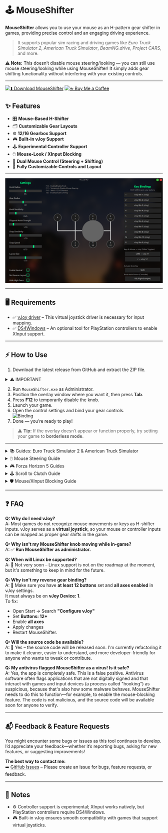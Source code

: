 # 🕹️ MouseShifter

**MouseShifter** allows you to use your mouse as an H-pattern gear shifter in games, providing precise control and an engaging driving experience.

> It supports popular sim racing and driving games like *Euro Truck Simulator 2*, *American Truck Simulator*, *BeamNG.drive*, *Project CARS*, and more.

**⚠ Note:** This doesn’t disable mouse steering/looking — you can still use mouse steering/looking while using MouseShifter! It simply adds gear shifting functionality without interfering with your existing controls.

---
[![⬇️ Download MouseShifter](https://img.shields.io/badge/Download-MouseShifter-blue?style=for-the-badge)](https://github.com/arnofrxdd/MouseShifter/releases/download/v2.0-update/MouseShifter.zip)
[![☕ Buy Me a Coffee](https://img.shields.io/badge/Buy_Me_a_Coffee-FFDD00?style=for-the-badge&logo=buy-me-a-coffee&logoColor=000000)](https://buymeacoffee.com/harshitparg)

## ✨ Features

- 🎛️ **Mouse-Based H-Shifter**  
- 🗂️ **Customizable Gear Layouts**  
- ⚙️ **12/16 Gearbox Support**  
- 🎮 **Built-in vJoy Support**  
- 🕹️ **Experimental Controller Support**
- 🖱️ **Mouse-Look / XInput Blocking**
- 🛞 **Dual Mouse Control (Steering + Shifting)**
- 🎨 **Fully Customizable Controls and Layout**

---

![MouseShifter](https://github.com/arnofrxdd/MouseShifter/raw/assets/MouseShifter.png)

---

## 🖥️ Requirements

- ✅ [vJoy driver](https://sourceforge.net/projects/vjoystick/) – This virtual joystick driver is necessary for input mapping.  
- ✅ [DS4Windows](https://github.com/ryochan7/ds4windows/releases) – An optional tool for PlayStation controllers to enable XInput support.

---

## ⚡ How to Use

1. Download the latest release from GitHub and extract the ZIP file.  

<details>
<summary>⚠️ IMPORTANT</summary>

- **Make sure you have at least 12 buttons set and all axes enabled in vJoy settings, must always be vJoy Device: 1**.

Start -> Search "Configure vJoy"

![vJoyConfigure](https://github.com/arnofrxdd/MouseShifter/raw/assets/ETS2/configurevjoy.png)

</details>

2. Run `MouseShifter.exe` as Administrator.  
3. Position the overlay window where you want it, then press **Tab**.  
4. Press **F12** to temporarily disable the knob.  
5. Launch your game.  
6. Open the control settings and bind your gear controls.  
![Binding](https://github.com/arnofrxdd/MouseShifter/raw/assets/buttonbindings.gif)
7. Done — you’re ready to play!  

> ⚠️ **Tip:** If the overlay doesn’t appear or function properly, try setting your game to **borderless mode**.

---






<details>
<summary>📚 Guides: Euro Truck Simulator 2 & American Truck Simulator</summary>
  
Video Guide: https://www.youtube.com/watch?v=w5_lFoCMoK4
  
### ⚠️ Important
- **Before proceeding, create a backup of your `controls.sii` file**.  
- **Disable Steam Cloud**
- **Run MouseShifter as Admin**
- **Make sure you have atleast 12 buttons set and all axes enabled in vJoy settings, must always be vJoy Device: 1**.

  Start -> Search "Configure vJoy"
  
![vJoyConfigure](https://github.com/arnofrxdd/MouseShifter/raw/assets/ETS2/configurevjoy.png)

---

### 🚛 Using in Euro Truck Simulator 2 / American Truck Simulator

1. Make sure all gears are bound to vJoy buttons in the app (default bindings are included).
2. Open the app, then launch the game.  
3. Go to **Options → Controls**, and choose **Keyboard + vJoy Device** as the main device.  

![vJoy Select](https://github.com/arnofrxdd/MouseShifter/raw/assets/ETS2/Keyboard+vJoy.png)

4. Scroll to **H-Shifter** and map all gears and togglers.  
![Map H-Shifter](https://github.com/arnofrxdd/MouseShifter/raw/assets/ETS2/H-Shifter%20ETS2.png)
5. Shift gears with your mouse while holding **Right Click** to look around.
---

### 🖱 Using Mouse Steering

1. Enable **Mouse Steering** in the app.  
2. Choose **H-Shifter Mouse Device** and **Mouse Steering Device**.  
3. Within the game, go to **Options → Controls**, and:  
   - ❌ **Do not** enable Keyboard + Mouse Steering.  
4. Bind the steering axis, and optionally bind the acceleration or brake axes for mouse throttle or brake.
![MouseSteer](https://github.com/arnofrxdd/MouseShifter/raw/assets/ETS2/MouseSteer.png)

> ⚠️ **Warning:** Press **F11** to temporarily turn off mouse steering before pausing or accessing in-game menus.  
> ℹ️ **Tip:** If you want to use **dual mouse steering + H-Shifter**, see the [Dual Mouse Setup](#dual-mouse-setup) below.
---

### 🛞 Using Wheel or Pedals

1. In the game, go to **Options → Controls**.  
2. Keep **Keyboard + vJoy Device** selected as your primary device.  
3. Pick your **wheel or pedals** as an additional device.  
4. Bind the steering, throttle, brake, or clutch as needed.  
5. That’s it — you’re ready to drive!

---

### 🎮 Using Experimental Controller Support
Detailed Video Guide: https://www.youtube.com/watch?v=7qyDuhJJklw

1. Enable **Controller** in the app.
2. DO NOT SELECT Your controller yet as an additional device.
3. Bind Look Axis in the game if needed.  
4. Select your **XInput controller** as an additional device.  
5. Bind H-Shifter togglers, buttons, acceleration, and brake axes.  
6. Use the **Assist Knob button** to shift gears.

---

![ETS2 Setup](https://github.com/arnofrxdd/MouseShifter/raw/assets/ETS2.gif)

</details>

<details>
<summary>🖱️ Mouse Steering Guide</summary>

### **Single Mouse Setup**

1. Open the **MouseShifter** app.  
2. Enable **Mouse Steering**.  
3. Select **H-Shifter Mouse Device**: choose your USB mouse for H-Shifter.  
4. Select **Mouse Steering Device**: select the same mouse as the H-Shifter.  
5. Your H-Shifter will now be temporarily disabled; hold down the **Activate Knob Key** to use H-Shifter.  
6. Open your game and go to **Control Options**.  
   - **Do NOT enable Mouse Steering** if your game enables it by default.  
7. Bind your steering:
   - For key bindings: select left/right and move your mouse accordingly.  
   - For steering axes bindings: select the axis and move your mouse (method may vary per game).  
8. If you haven’t already, bind H-Shifter buttons.  
9. Done! You can now play with mouse steering while holding the **Activate Knob Key** to use H-Shifter.  

> ⚠️ **Note:** Always press **F11** to temporarily disable mouse steering before pausing the game or accessing menus.

---

### **Dual Mouse Setup**

1. Open the **MouseShifter** app.  
2. Enable **Mouse Steering**.  
3. Select **H-Shifter Mouse Device**: choose the mouse you want for H-Shifter.  
4. Select **Mouse Steering Device**: choose your second mouse for steering.  
5. Open your game and go to **Control Options**.  
   - **Do NOT enable Mouse Steering** if your game enables it by default.  
6. Bind your steering(method may vary per game):
   - For key/button bindings: select left/right and move your steering mouse accordingly.  
   - For steering axes bindings: select the axis and move your mouse.   
7. If you haven’t already, bind H-Shifter buttons.  
8. Done! You can now play with mouse steering enabled while using the second mouse for H-Shifter.  

> ⚠️ **Note:** Always press **F11** to temporarily disable mouse steering before pausing the game or accessing menus.

</details>

<details>
<summary>🎮 Forza Horizon 5 Guides</summary>

### ⚠️ Before You Start
- Make sure you have control bindings for **Shifter togglers** set up (do **not** use the mouse).  
- Use any rarely used key in-game for bindings.  

![MouseShifter Setup](https://github.com/arnofrxdd/MouseShifter/raw/assets/Forza/MouseShifter.png)

- Make sure you have atleast 12 buttons set and all axes enabled in vJoy settings, must always be vJoy Device: 1.

Start -> Search "Configure vJoy"

> **Tip:** If the game crashes when starting with MouseShifter:
> 1. Close MouseShifter.
> 2. Open Forza Horizon 5.
> 3. Then reopen MouseShifter.

---

### 🛠 Setting Up Wheel Controls

1. Open **Forza Horizon 5**.  
2. Go to **Options → Controls → Change Input Mapping → Wheel**.  
3. Select **Select Layout** and press an arrow key to load a custom wheel profile.  

![Select Layout](https://github.com/arnofrxdd/MouseShifter/raw/assets/Forza/arrow.png)

4. Scroll down to the **Gears** section and start binding gears accordingly.  

![Bind Gears](https://github.com/arnofrxdd/MouseShifter/raw/assets/Forza/gear.gif)

---

### 🔧 Bypassing Required Bindings 

(YOU CAN SKIP THIS STEP IF HAVE A WHEEL.)

1. Scroll up to see **Required Bindings/Buttons**.  
2. Use the **Shifter togglers** button you set up in the first step.  
3. Assign all required bindings to the same button — this tricks the game into allowing H-Shifter use.  

![Bypass Required Bindings](https://github.com/arnofrxdd/MouseShifter/raw/assets/Forza/bypass.gif)

---

### 🖱️ Using Mouse Steering / Throttle / Brake (Optional)

1. Open the **MouseShifter** app and enable **Mouse Steering**.  
2. Be careful: don’t move the mouse too much, or the game may get confused.  
   - **If it does**, disable Mouse Steering from the app and re-enable it, or restart the game.  
3. Bind the **Steering axis** and **Acceleration/Brake axis** (enable the combined toggle).  

![Mouse Steering](https://github.com/arnofrxdd/MouseShifter/raw/assets/Forza/mousesteer.gif)

---

### ✅ Final Steps

- Go back to the game.  
- You should now see the **H-Shifter working**.  
- You’re ready to drive!  

![Preview](https://github.com/arnofrxdd/MouseShifter/raw/assets/Forza/preview.gif)

</details>
<details>
<summary>🕹️ Scroll to Clutch Guide</summary>

### Enable Scroll-to-Clutch in MouseShifter

- Open the **MouseShifter** app
- Enable **Scroll to Clutch**
- Adjust any sensitivity or direction options

### In-Game Setup

- Open your game and go to **Control Options**
- Bind the **Clutch Axis** to your scroll wheel (or the axis assigned by MouseShifter)

> ⚠️ **Tip:** Make sure no other controls conflict with the scroll wheel. If the clutch behaves incorrectly, disable and re-enable Scroll-to-Clutch in the app

### ✅ Final Steps

- Your scroll wheel now works as a clutch!
- You can engage and release it smoothly while driving
- Combine with H-Shifter or Mouse Steering for full control

</details>

<details>
<summary>🛡️ Mouse/XInput Blocking Guide</summary>

### **When to Use This Feature:**
Use mouse blocking if:
- The game doesn't allow RMB to look around
- Your H-Shifter moves while trying to look in-game
- You want to toggle between Shifter and looking

### **Mouse Blocking Setup:**

1. Select your **game process** from the list
2. Click the **"Mouse Free"** button - it will change to **"Mouse Blocked"**
3. Your in-game mouse is now blocked and will only unlock when you hold down **RMB**
4. Use **Disabling Knob Movement** to restore normal controls

### **XInput Blocking Setup:**

1. Follow the same steps as mouse blocking
2. Click **"XInput Free"** to change it to **"XInput Blocked"**
3. The **Knob Assist button** will affect how blocking works

![Mouse Blocking Interface](https://github.com/arnofrxdd/MouseShifter/raw/assets/mouse-blocking.png)

> ⚠️ **Important Notes:**
> - This feature is **experimental** and may not work with PlayStation controllers using DS4Windows
> - **USE AT YOUR OWN RISK** in online games - you might get banned
> - The Knob Assist button modifies blocking behavior
> - Disabling knob movement restores normal controls
> **ℹ️ Note:** This feature is **NOT REQUIRED** for ETS2 and ATS.
</details>

---
## ❓ FAQ  

**Q: Why do I need vJoy?**  
A: Most games do not recognize mouse movements or keys as H-shifter inputs. vJoy serves as a **virtual joystick**, so your mouse or controller inputs can be mapped as proper gear shifts in the game.  

**Q: Why isn't my MouseShifter knob moving while in-game?**  
A: ✅ **Run MouseShifter as administrator.**  

**Q: When will Linux be supported?**  
A: 🐧 Not very soon – Linux support is not on the roadmap at the moment, but it's something to keep in mind for the future.  

**Q: Why isn't my reverse gear binding?**  
A: 🔄 Make sure you have **at least 12 buttons** set and **all axes enabled** in vJoy settings.  
It must always be on **vJoy Device: 1**.  
To fix:  
- Open Start → Search **"Configure vJoy"**  
- Set **Buttons: 12+**  
- Enable **all axes**  
- Apply changes
- Restart MouseShifter.
  
**Q: Will the source code be available?**  
A: 📂 Yes – the source code will be released soon. I'm currently refactoring it to make it cleaner, easier to understand, and more developer-friendly for anyone who wants to tweak or contribute.

**Q: My antivirus flagged MouseShifter as a virus! Is it safe?**  
A: Yes, the app is completely safe. This is a false positive. Antivirus software often flags applications that are not digitally signed and that interact with games and input devices (a process called "hooking") as suspicious, because that's also how some malware behaves. MouseShifter needs to do this to function—for example, to enable the mouse-blocking feature. The code is not malicious, and the source code will be available soon for anyone to verify.

---

## 📬 Feedback & Feature Requests

You might encounter some bugs or issues as this tool continues to develop.  
I’d appreciate your feedback—whether it’s reporting bugs, asking for new features, or suggesting improvements!

**The best way to contact me:**  
➡️ [GitHub Issues](https://github.com/arnofrxdd/MouseShifter/issues) – Please create an issue for bugs, feature requests, or feedback.

---

## 📝 Notes

- ⚙️ Controller support is experimental; XInput works natively, but PlayStation controllers require DS4Windows.  
- 🎮 Built-in vJoy ensures smooth compatibility with games that support virtual joysticks.
